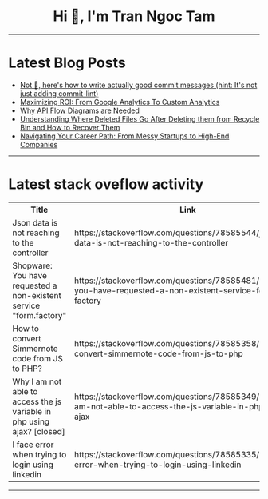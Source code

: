 <h1 align="center">Hi 👋, I'm Tran Ngoc Tam</h1>

---

# Latest Blog Posts 
<!-- BLOG-POST-LIST:START -->
- [Not 💩, here&#39;s how to write actually good commit messages &lpar;hint: It&#39;s not just adding commit-lint&rpar;](https://dev.to/middleware/not-heres-how-to-write-actually-good-commit-messages-hint-its-not-just-adding-commit-lint-j2i)
- [Maximizing ROI: From Google Analytics To Custom Analytics](https://dev.to/sotergreco/maximizing-roi-from-google-analytics-to-custom-analytics-5915)
- [Why API Flow Diagrams are Needed](https://dev.to/tomjohnson3/why-api-flow-diagrams-are-needed-2049)
- [Understanding Where Deleted Files Go After Deleting them from Recycle Bin and How to Recover Them](https://dev.to/e-tech/understanding-where-deleted-files-go-after-deleting-them-from-recycle-bin-and-how-to-recover-them-2aej)
- [Navigating Your Career Path: From Messy Startups to High-End Companies](https://dev.to/nadim_ch0wdhury/navigating-your-career-path-from-messy-startups-to-high-end-companies-9jj)
<!-- BLOG-POST-LIST:END -->

---

# Latest stack oveflow activity
<table>
  <tr><th>Title</th><th>Link</th></tr>
  <!-- STACKOVERFLOW:START --><tr><td>Json data is not reaching to the controller</td><td>https://stackoverflow.com/questions/78585544/json-data-is-not-reaching-to-the-controller</td></tr><tr><td>Shopware: You have requested a non-existent service &quot;form.factory&quot;</td><td>https://stackoverflow.com/questions/78585481/shopware-you-have-requested-a-non-existent-service-form-factory</td></tr><tr><td>How to convert Simmernote code from JS to PHP?</td><td>https://stackoverflow.com/questions/78585358/how-to-convert-simmernote-code-from-js-to-php</td></tr><tr><td>Why I am not able to access the js variable in php using ajax? [closed]</td><td>https://stackoverflow.com/questions/78585349/why-i-am-not-able-to-access-the-js-variable-in-php-using-ajax</td></tr><tr><td>I face error when trying to login using linkedin</td><td>https://stackoverflow.com/questions/78585335/i-face-error-when-trying-to-login-using-linkedin</td></tr><!-- STACKOVERFLOW:END -->
</table>

---


